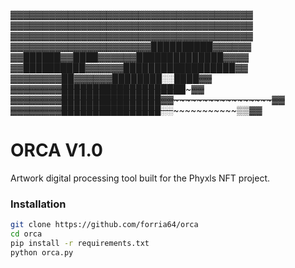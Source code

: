 ▓▓▓▓▓▓▓▓▓▓▓▓▓▓▓▓▓▓▓▓▓▓▓▓▓▓▓▓▓▓▓▓▓▓▓▓▓▓
▓▓▓▓▓▓▓▓▓▓▓▓▓▓▓▓▓▓▓▓▓▓▓▓▓▓▓▓▓▓▓▓▓▓▓▓▓▓
▓▓▓▓▓▓▓▓▓▓▓▓▓▓▓▓▓▓▓▓▓▓▓▓▓▓▓▓▓▓▓▓▓▓▓▓▓▓
▓▓▓▓▓▓▓▓▓▓▓▓▓▓▓▓▓▓▓▓▓▓██████████▓▓▓▓▓▓
▓▓██████▓▓████▓▓▓▓▓▓██████████████▓▓▓▓
▓▓██████████▓▓▓▓▓▓██████████████████▓▓
▓▓▓▓▓▓▓▓██▓▓▓▓▓▓████████░░████~~~~~~~~~~▓▓
▓▓▓▓▓▓▓▓████████████████████~~~~~~~~~~~~~▓▓
▓▓▓▓▓▓▓▓████████████████▓▓~~~~~~~~~~~~~~~~~▓▓
▓▓▓▓▓▓▓▓████████████████░░~~~~~~~~~~~~~▒▒▓▓
# ORCA V1.0
Artwork digital processing tool built for the Phyxls NFT project.

### Installation

```bash
git clone https://github.com/forria64/orca
cd orca
pip install -r requirements.txt
python orca.py
```

